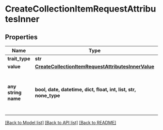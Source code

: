 # CreateCollectionItemRequestAttributesInner


## Properties
Name | Type | Description | Notes
------------ | ------------- | ------------- | -------------
**trait_type** | **str** |  | 
**value** | [**CreateCollectionItemRequestAttributesInnerValue**](CreateCollectionItemRequestAttributesInnerValue.md) |  | 
**any string name** | **bool, date, datetime, dict, float, int, list, str, none_type** | any string name can be used but the value must be the correct type | [optional]

[[Back to Model list]](../README.md#documentation-for-models) [[Back to API list]](../README.md#documentation-for-api-endpoints) [[Back to README]](../README.md)


